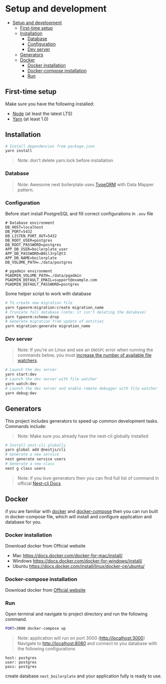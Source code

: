 # Setup and development

- [Setup and development](#setup-and-development)
  - [First-time setup](#first-time-setup)
  - [Installation](#installation)
    - [Database](#database)
    - [Configuration](#configuration)
    - [Dev server](#dev-server)
  - [Generators](#generators)
  - [Docker](#docker)
    - [Docker installation](#docker-installation)
    - [Docker-compose installation](#docker-compose-installation)
    - [Run](#run)

## First-time setup

Make sure you have the following installed:

- [Node](https://nodejs.org/en/) (at least the latest LTS)
- [Yarn](https://yarnpkg.com/lang/en/docs/install/) (at least 1.0)

## Installation

```bash
# Install dependencies from package.json
yarn install
```

> Note: don't delete yarn.lock before installation
### Database

> Note: Awesome nest boilerplate uses [TypeORM](https://github.com/typeorm/typeorm) with Data Mapper pattern.

### Configuration

Before start install PostgreSQL and fill correct configurations in `.env` file

```env
# Database environment
DB_HOST=localhost
DB_PORT=5432
DB_LISTEN_PORT_OUT=5432
DB_ROOT_USER=postgres
DB_ROOT_PASSWORD=postgres
APP_DB_USER=boilerplate_user
APP_DB_PASSWORD=B0il3rpl@t3
APP_DB_NAME=boilerplate
DB_VOLUME_PATH=./data/postgres

# pgadmin environment
PGADMIN_VOLUME_PATH=./data/pgadmin
PGADMIN_DEFAULT_EMAIL=support@example.com
PGADMIN_DEFAULT_PASSWORD=postgres
```

Some helper script to work with database

```bash
# To create new migration file
yarn typeorm:migration:create migration_name
# Truncate full database (note: it isn't deleting the database)
yarn typeorm:schema:drop
# Generate migration from update of entities
yarn migration:generate migration_name
```

### Dev server

> Note: If you're on Linux and see an `ENOSPC` error when running the commands below, you must [increase the number of available file watchers](https://stackoverflow.com/questions/22475849/node-js-error-enospc#answer-32600959).
```bash
# Launch the dev server
yarn start:dev
# Launch the dev server with file watcher
yarn watch:dev
# Launch the dev server and enable remote debugger with file watcher
yarn debug:dev
```

## Generators

This project includes generators to speed up common development tasks. Commands include:

> Note: Make sure you already have the nest-cli globally installed
```bash
# Install nest-cli globally
yarn global add @nestjs/cli
# Generate a new service
nest generate service users
# Generate a new class
nest g class users
```
> Note: if you love generators then you can find full list of command in official [Nest-cli Docs](https://docs.nestjs.com/cli/usages#generate-alias-g).
## Docker

if you are familiar with [docker](https://www.docker.com/) and [docker-compose](https://docs.docker.com/compose) then you can run built in docker-compose file, which will install and configure application and database for you.

### Docker installation

Download docker from Official website

- Mac <https://docs.docker.com/docker-for-mac/install/>
- Windows <https://docs.docker.com/docker-for-windows/install/>
- Ubuntu <https://docs.docker.com/install/linux/docker-ce/ubuntu/>

### Docker-compose installation

Download docker from [Official website](https://docs.docker.com/compose/install)

### Run

Open terminal and navigate to project directory and run the following command.

```bash
PORT=3000 docker-compose up
```

> Note: application will run on port 3000 (<http://localhost:3000>)
Navigate to <http://localhost:8080> and connect to you database with the following configurations

```text
host: postgres
user: postgres
pass: postgres
```

create database `nest_boilerplate` and your application fully is ready to use.